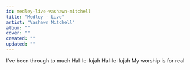```yaml
---
id: medley-live-vashawn-mitchell
title: "Medley - Live"
artist: "Vashawn Mitchell"
album: ""
cover: ""
created: ""
updated: ""
---
```


I've been through to much
Hal-le-lujah
Hal-le-lujah
My worship is for real